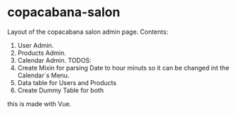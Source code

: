 # copacabana-salon

Layout of the copacabana salon admin page.
Contents:

1. User Admin.
2. Products Admin.
3. Calendar Admin.
   TODOS:
4. Create Mixin for parsing Date to hour minuts so it can be changed int the Calendar´s Menu.
5. Data table for Users and Products
6. Create Dummy Table for both

this is made with Vue.
